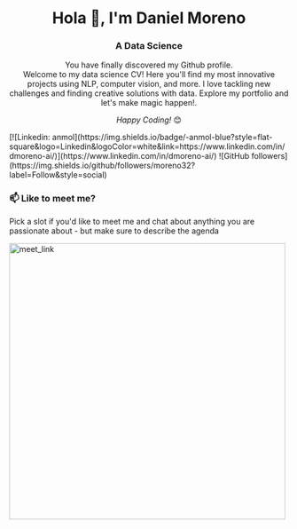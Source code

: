 <h1 align="center">Hola 👋, I'm Daniel Moreno</h1>
<h3 align="center">A Data Science</h3>

<div align="center">
You have finally discovered my Github profile. <br>
Welcome to my data science CV! Here you'll find my most innovative projects using NLP, computer vision, and more. I love tackling new challenges and finding creative solutions with data. Explore my portfolio and let's make magic happen!. <br>

<i>Happy Coding!</i> 😊
</div>
[![Linkedin: anmol](https://img.shields.io/badge/-anmol-blue?style=flat-square&logo=Linkedin&logoColor=white&link=https://www.linkedin.com/in/dmoreno-ai/)](https://www.linkedin.com/in/dmoreno-ai/)
![GitHub followers](https://img.shields.io/github/followers/moreno32?label=Follow&style=social)

### 📫 Like to meet me?

Pick a slot if you'd like to meet me and chat about anything you are passionate about - but make sure to describe the agenda

<a href="https://calendly.com/dmoreno-ai/30min" target="_blank"><img width="498" alt="meet_link" src="https://user-images.githubusercontent.com/15426564/144297439-f530f383-e73e-41e0-9914-a9b7d3f432e5.png"></a>
